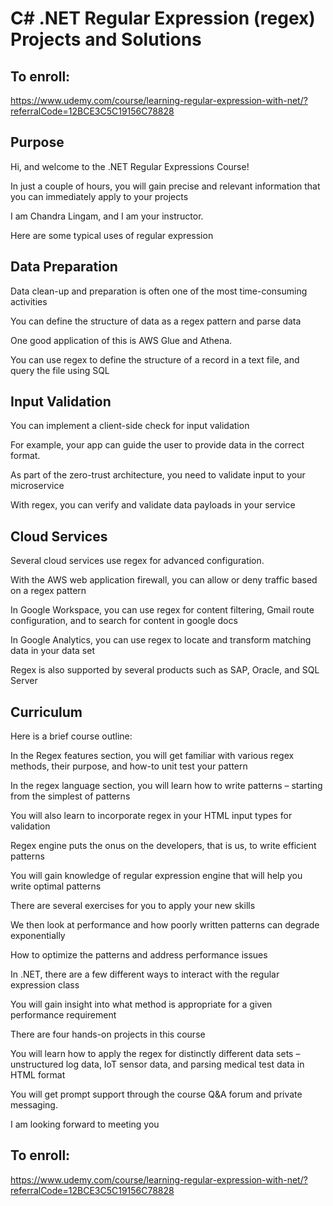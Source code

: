 # C# .NET Regular Expression (regex) Projects and Solutions
## To enroll:
https://www.udemy.com/course/learning-regular-expression-with-net/?referralCode=12BCE3C5C19156C78828

## Purpose
Hi, and welcome to the .NET Regular Expressions Course!

In just a couple of hours, you will gain precise and relevant information that you can immediately apply to your projects

I am Chandra Lingam, and I am your instructor. 

Here are some typical uses of regular expression

## Data Preparation
Data clean-up and preparation is often one of the most time-consuming activities

You can define the structure of data as a regex pattern and parse data

One good application of this is AWS Glue and Athena.  

You can use regex to define the structure of a record in a text file, and query the file using SQL

## Input Validation
You can implement a client-side check for input validation

For example, your app can guide the user to provide data in the correct format. 

As part of the zero-trust architecture, you need to validate input to your microservice

With regex, you can verify and validate data payloads in your service


## Cloud Services
Several cloud services use regex for advanced configuration. 

With the AWS web application firewall, you can allow or deny traffic based on a regex pattern

In Google Workspace, you can use regex for content filtering, Gmail route configuration, and to search for content in google docs

In Google Analytics, you can use regex to locate and transform matching data in your data set

Regex is also supported by several products such as SAP, Oracle, and SQL Server

## Curriculum
Here is a brief course outline:

In the Regex features section, you will get familiar with various regex methods, their purpose, and how-to unit test your pattern

In the regex language section, you will learn how to write patterns – starting from the simplest of patterns

You will also learn to incorporate regex in your HTML input types for validation

Regex engine puts the onus on the developers, that is us, to write efficient patterns

You will gain knowledge of regular expression engine that will help you write optimal patterns

There are several exercises for you to apply your new skills

We then look at performance and how poorly written patterns can degrade exponentially

How to optimize the patterns and address performance issues

In .NET, there are a few different ways to interact with the regular expression class

You will gain insight into what method is appropriate for a given performance requirement

There are four hands-on projects in this course

You will learn how to apply the regex for distinctly different data sets – unstructured log data, IoT sensor data, and parsing medical test data in HTML format

You will get prompt support through the course Q&A forum and private messaging.

I am looking forward to meeting you

## To enroll:
https://www.udemy.com/course/learning-regular-expression-with-net/?referralCode=12BCE3C5C19156C78828